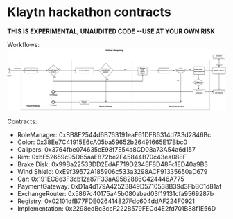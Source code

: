 # Klaytn hackathon contracts

**THIS IS EXPERIMENTAL, UNAUDITED CODE --USE AT YOUR OWN RISK**

Workflows: ![Alt Text](images/workflow.png)

Contracts:

- RoleManager: 0xBB8E2544d6B763191eaE61DFB6314d7A3d2846Bc
- Color: 0x38Ee7C41915E6cA05ba59652b26491665E17Bbc0
- Calipers: 0x3764fbe074635cE98f7E54a8CD08a73A54a6d157
- Rim: 0xbE52659c95D65aaE872be2F45844B70c43ea088F
- Brake Disk: 0x99Ba22533DD2EdAF719D234EF8D48Fc1ED40a9B3
- Wind Shield: 0xE9f39572A185906c533a3298ACF91335650aD679
- Car: 0x191EC8e3F3cb12a87F33aA9582886C424446A775
- PaymentGateway: 0xD1a4d179A42523849D5710538B39d3FbBC1d81af
- ExchangeRouter: 0x5867c40175a45b080abad03f19131cfa9569287b
- Registry: 0x02101dfB77FDE026414827Fdc604ddAF224F0921
- Implementation: 0x2298edBc3ccF222B579FECd4E2fd701B88f1E56D
